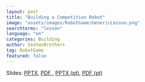 ```yaml
---
layout: post
title: "Building a Competition Robot"
image: "assets/images/RobotGame/GenericLesson.png"
searchterms: "lesson"
language: "en"
categories: Building
author: SeshanBrothers
tag: RobotGame
featured: false
---
```



Slides: 
<a href="/translations/en-us/RobotGame/FLLRobot.pptx">PPTX</a>, 
<a href="/translations/en-us/RobotGame/FLLRobot.pdf">PDF </a>,
<a href="/translations/pt-br/RobotGame/RoboFLL.pptx">PPTX (pt)</a>, 
<a href="/translations/pt-br/RobotGame/RoboFLL.pdf">PDF (pt)</a>
